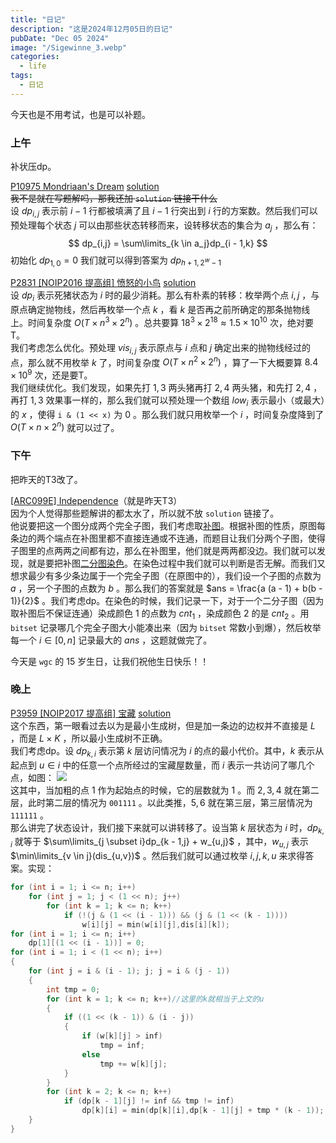 ```yaml
---
title: "日记"
description: "这是2024年12月05日的日记"
pubDate: "Dec 05 2024"
image: "/Sigewinne_3.webp"
categories:
  - life
tags:
  - 日记
---
```


今天也是不用考试，也是可以补题。

### 上午
补状压dp。

<a href = "https://www.luogu.com.cn/problem/P10975" target = "_blank">P10975 Mondriaan's Dream</a> <a href = "https://www.cnblogs.com/Brilliant11001/p/18386601" target = "_blank">solution</a>  
~~我不是就在写题解吗，那我还加 `solution` 链接干什么~~  
设 $dp_{i,j}$ 表示前 $i - 1$ 行都被填满了且 $i - 1$ 行突出到 $i$ 行的方案数。然后我们可以预处理每个状态 $j$ 可以由那些状态转移而来，设转移状态的集合为 $a_j$ ，那么有：
$$
dp_{i,j} = \sum\limits_{k \in a_j}dp_{i - 1,k} 
$$
初始化 $dp_{1,0} = 0$ 我们就可以得到答案为 $dp_{h + 1,2 ^ w - 1}$

<a href = "https://www.luogu.com.cn/problem/P2831" target = "_blank">P2831 [NOIP2016 提高组] 愤怒的小鸟</a> <a href = "https://www.luogu.com.cn/article/3qr2i0cr">solution</a>  
设 $dp_i$ 表示死猪状态为 $i$ 时的最少消耗。那么有朴素的转移：枚举两个点 $i,j$ ，与原点确定抛物线，然后再枚举一个点 $k$ ，看 $k$ 是否再之前所确定的那条抛物线上。时间复杂度 $O(T \times n^3 \times 2^n)$ 。总共要算 $18^3 \times 2^{18} \approx 1.5 \times 10^{10}$ 次，绝对要T。  
我们考虑怎么优化。预处理 $vis_{i,j}$ 表示原点与 $i$ 点和 $j$ 确定出来的抛物线经过的点，那么就不用枚举 $k$ 了，时间复杂度 $O(T \times n^2 \times 2^n)$ ，算了一下大概要算 $8.4 \times 10^9$ 次，还是要T。  
我们继续优化。我们发现，如果先打 $1,3$ 两头猪再打 $2,4$ 两头猪，和先打 $2,4$ ， 再打 $1,3$ 效果事一样的，那么我们就可以预处理一个数组 $low_i$ 表示最小（或最大）的 $x$ ，使得 `i & (1 << x)` 为 $0$ 。那么我们就只用枚举一个 $i$ ，时间复杂度降到了 $O(T \times n \times 2^n)$ 就可以过了。

### 下午
把昨天的T3改了。

<a href = "https://atcoder.jp/contests/arc099/tasks/arc099_c" target = "_blank">[ARC099E] Independence</a>（就是昨天T3）  
因为个人觉得那些题解讲的都太水了，所以就不放 `solution` 链接了。  
他说要把这一个图分成两个完全子图，我们考虑取<a href = "https://oi-wiki.org/graph/concept/" target = "_blank">补图</a>。根据补图的性质，原图每条边的两个端点在补图里都不直接连通或不连通，而题目让我们分两个子图，使得子图里的点两两之间都有边，那么在补图里，他们就是两两都没边。我们就可以发现，就是要把补图<a href = "https://blog.csdn.net/wljoi/article/details/101385813" target = "_blank">二分图染色</a>。在染色过程中我们就可以判断是否无解。而我们又想求最少有多少条边属于一个完全子图（在原图中的），我们设一个子图的点数为 $a$ ，另一个子图的点数为 $b$ 。那么我们的答案就是 $ans = \frac{a (a - 1) + b(b - 1)}{2}$ 。我们考虑dp。在染色的时候，我们记录一下，对于一个二分子图（因为取补图后不保证连通）染成颜色 $1$ 的点数为 $cnt_1$ ，染成颜色 $2$ 的是 $cnt_2$ 。用 `bitset` 记录哪几个完全子图大小能凑出来（因为 `bitset` 常数小到爆），然后枚举每一个 $i \in [0,n]$ 记录最大的 $ans$ ，这题就做完了。

今天是 `wgc` 的 $15$ 岁生日，让我们祝他生日快乐！！

### 晚上
<a href = "https://www.luogu.com.cn/problem/P3959" target = "_blank">P3959 [NOIP2017 提高组] 宝藏</a> <a href = "https://www.luogu.com.cn/article/85lzuzv9" target = "_blank">solution</a>  
这个东西，第一眼看过去以为是最小生成树，但是加一条边的边权并不直接是 $L$ ，而是 $L \times K$ ，所以最小生成树不正确。  
我们考虑dp。设 $dp_{k,i}$ 表示第 $k$ 层访问情况为 $i$ 的点的最小代价。其中，$k$ 表示从起点到 $u \in i$ 中的任意一个点所经过的宝藏屋数量，而 $i$ 表示一共访问了哪几个点，如图：
<img src = "\P3959.webp">  
这其中，当加粗的点 $1$ 作为起始点的时候，它的层数就为 $1$ 。而 $2,3,4$ 就在第二层，此时第二层的情况为 `001111` 。以此类推，$5,6$ 就在第三层，第三层情况为 `111111` 。  
那么讲完了状态设计，我们接下来就可以讲转移了。设当第 $k$ 层状态为 $i$ 时，$dp_{k,i}$ 就等于 $\sum\limits_{j \subset i}dp_{k - 1,j} + w_{u,j}$ ，其中，$w_{u,j}$ 表示 $\min\limits_{v \in j}(dis_{u,v})$ 。然后我们就可以通过枚举 $i,j,k,u$ 来求得答案。实现：
```cpp
for (int i = 1; i <= n; i++)
    for (int j = 1; j < (1 << n); j++)
        for (int k = 1; k <= n; k++)
            if (!(j & (1 << (i - 1))) && (j & (1 << (k - 1))))
                w[i][j] = min(w[i][j],dis[i][k]);
for (int i = 1; i <= n; i++)
    dp[1][(1 << (i - 1))] = 0;
for (int i = 1; i < (1 << n); i++)
{
    for (int j = i & (i - 1); j; j = i & (j - 1))
    {
        int tmp = 0;
        for (int k = 1; k <= n; k++)//这里的k就相当于上文的u
        {
            if ((1 << (k - 1)) & (i - j))
            {
                if (w[k][j] > inf)
                    tmp = inf;
                else
                    tmp += w[k][j];
            }
        }
        for (int k = 2; k <= n; k++)
            if (dp[k - 1][j] != inf && tmp != inf)
                dp[k][i] = min(dp[k][i],dp[k - 1][j] + tmp * (k - 1));
    }
}
```